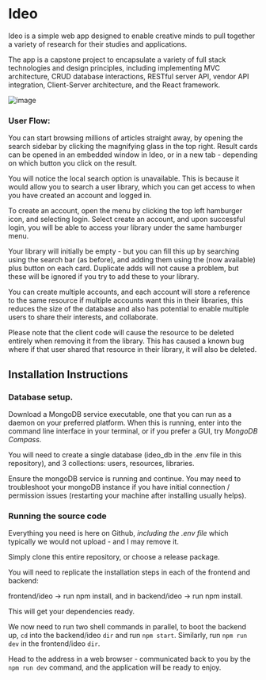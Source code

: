 # Ideo


Ideo is a simple web app designed to enable creative minds to pull together a variety of research for their studies and applications.

The app is a capstone project to encapsulate a variety of full stack technologies and design principles, including implementing MVC architecture, CRUD database interactions, RESTful server API, vendor API integration, Client-Server architecture, and the React framework.

![image](https://github.com/user-attachments/assets/d00c7a9c-d407-44f9-9e9a-19d17e71fbee)

### User Flow:

You can start browsing millions of articles straight away, by opening the search sidebar by clicking the magnifying glass in the top right. Result cards can be opened in an embedded window in Ideo, or in a new tab - depending on which button you click on the result.

You will notice the local search option is unavailable. This is because it would allow you to search a user library, which you can get access to when you have created an account and logged in.

To create an account, open the menu by clicking the top left hamburger icon, and selecting login. Select create an account, and upon successful login, you will be able to access your library under the same hamburger menu.

Your library will initially be empty - but you can fill this up by searching using the search bar (as before), and adding them using the (now available) plus button on each card. Duplicate adds will not cause a problem, but these will be ignored if you try to add these to your library.

You can create multiple accounts, and each account will store a reference to the same resource if multiple accounts want this in their libraries, this reduces the size of the database and also has potential to enable multiple users to share their interests, and collaborate.

Please note that the client code will cause the resource to be deleted entirely when removing it from the library. This has caused a known bug where if that user shared that resource in their library, it will also be deleted.

## Installation Instructions

### Database setup.

Download a MongoDB service executable, one that you can run as a daemon on your preferred platform. When this is running, enter into the command line interface in your terminal, or if you prefer a GUI, try _MongoDB Compass_.

You will need to create a single database (ideo_db in the .env file in this repository), and 3 collections: users, resources, libraries.

Ensure the mongoDB service is running and continue. You may need to troubleshoot your mongoDB instance if you have initial connection / permission issues (restarting your machine after installing usually helps).

### Running the source code

Everything you need is here on Github, _including the .env file_ which typically we would not upload - and I may remove it.

Simply clone this entire repository, or choose a release package.

You will need to replicate the installation steps in each of the frontend and backend:

frontend/ideo -> run npm install, and in backend/ideo -> run npm install.

This will get your dependencies ready.

We now need to run two shell commands in parallel, to boot the backend up, ```cd``` into the backend/ideo ```dir``` and run ```npm start```. Similarly,  run ```npm run dev``` in the frontend/ideo ```dir```.

Head to the address in a web browser - communicated back to you by the ```npm run dev``` command, and the application will be ready to enjoy.
